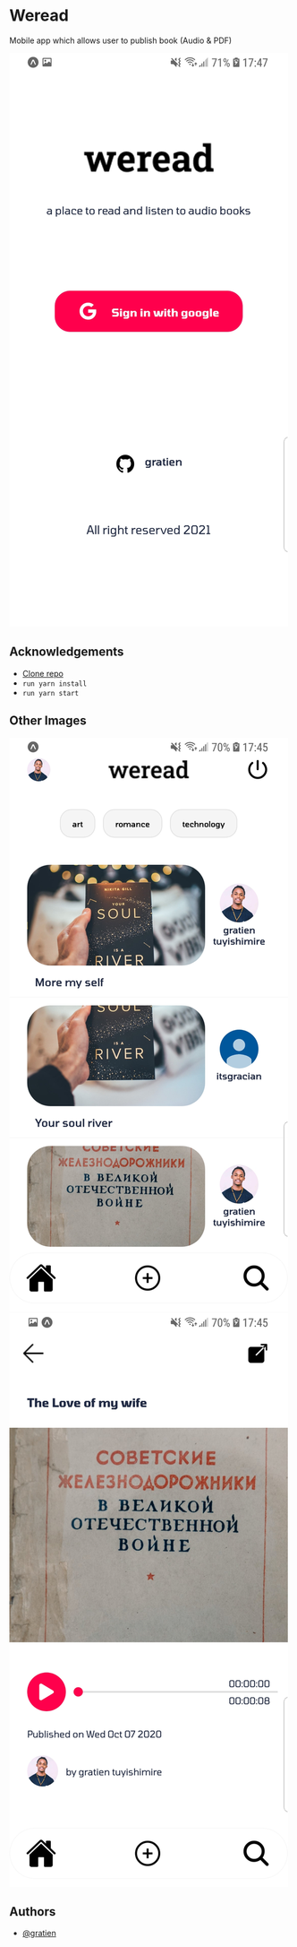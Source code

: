 
# Weread

Mobile app which allows user to publish book (Audio & PDF)

![screenshoot](https://raw.githubusercontent.com/itsgratien/weread/master/src/assets/images/Screenshot_20210905-174741_Expo%20Go.jpg)



## Acknowledgements

 - [Clone repo](https://github.com/itsgratien/weread.git)
 - ``run yarn install``
 - ``run yarn start``

## Other Images
![screnshoot](https://raw.githubusercontent.com/itsgratien/weread/master/src/assets/images/Screenshot_20210905-174505_Expo%20Go.jpg)
![screenshoot](https://raw.githubusercontent.com/itsgratien/weread/master/src/assets/images/Screenshot_20210905-174552_Expo%20Go.jpg)
## Authors

- [@gratien](https://www.github.com/itsgratien)

  